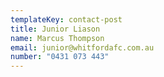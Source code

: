 ```yaml
---
templateKey: contact-post
title: Junior Liason
name: Marcus Thompson
email: junior@whitfordafc.com.au
number: "0431 073 443"
---
```

